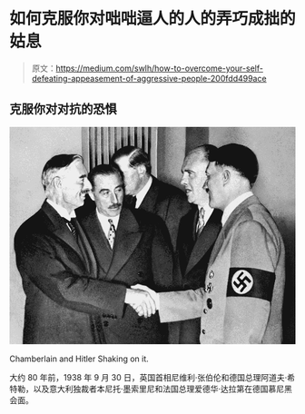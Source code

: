 # 如何克服你对咄咄逼人的人的弄巧成拙的姑息

> 原文：<https://medium.com/swlh/how-to-overcome-your-self-defeating-appeasement-of-aggressive-people-200fdd499ace>

## 克服你对对抗的恐惧

![](img/a6ce7f1d0a9c7aa4f9256e621d4a1ecf.png)

Chamberlain and Hitler Shaking on it.

大约 80 年前，1938 年 9 月 30 日，英国首相尼维利·张伯伦和德国总理阿道夫·希特勒，以及意大利独裁者本尼托·墨索里尼和法国总理爱德华·达拉第在德国慕尼黑会面。